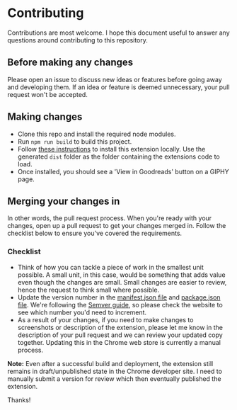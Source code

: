 # Contributing
Contributions are most welcome. I hope this document useful to answer any questions around contributing to this repository.

## Before making any changes
Please open an issue to discuss new ideas or features before going away and developing them. If an idea or feature is deemed unnecessary, your pull request won't be accepted.

## Making changes
- Clone this repo and install the required node modules.
- Run `npm run build` to build this project. 
- Follow [these instructions](https://superuser.com/a/247654) to install this extension locally. Use the generated `dist` folder as the folder containing the extensions code to load.
- Once installed, you should see a 'View in Goodreads' button on a GIPHY page.

## Merging your changes in
In other words, the pull request process. When you're ready with your changes, open up a pull request to get your changes merged in. Follow the checklist below to ensure you've covered the requirements. 

### Checklist
- Think of how you can tackle a piece of work in the smallest unit possible. A small unit, in this case, would be something that adds value even though the changes are small. Small changes are easier to review, hence the request to think small where possible.
- Update the version number in the [manifest.json file](https://github.com/ClydeDz/giphy-markdown-link-chrome-extension/blob/main/src/manifest.json#L5) and [package.json file](https://github.com/ClydeDz/giphy-markdown-link-chrome-extension/blob/main/package.json#L3). We're following the [Semver guide](https://semver.org/), so please check the website to see which number you'd need to increment. 
- As a result of your changes, if you need to make changes to screenshots or description of the extension, please let me know in the description of your pull request and we can review your updated copy together. Updating this in the Chrome web store is currently a manual process.

**Note:** Even after a successful build and deployment, the extension still remains in draft/unpublished state in the Chrome developer site. I need to manually submit a version for review which then eventually published the extension.

Thanks!